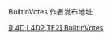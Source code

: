 BuiltinVotes 作者发布地址

[\[L4D,L4D2,TF2\] BuiltinVotes](https://forums.alliedmods.net/showthread.php?t=162164)
